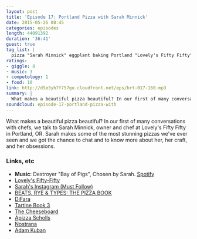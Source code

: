 ```yaml
---
layout: post
title: 'Episode 17: Portland Pizza with Sarah Minnick'
date: 2015-05-26 08:45
categories: episodes
length: 44091392
duration: '36:41'
guest: true
tag_list: |
  pizza "Sarah Minnick" eggplant baking Portland "Lovely's Fifty Fifty" "Di Fara" Tartine
ratings:
- giggle: 8
- music: 3
- computology: 1
- food: 10
link: http://d5e3yh7f757go.cloudfront.net/eps/brt-017-160.mp3
summary: |
  What makes a beautiful pizza beautiful? In our first of many conversations with chefs, we talk to Sarah Minnick, owner and chef at Lovely's Fifty Fifty in Portland, OR. Sarah makes some of the most stunning pizzas we've ever seen and we got the chance to chat and to know more about her, her craft, and her obsessions.
soundcloud: episode-17-portland-pizza-with
---
```

What makes a beautiful pizza beautiful? In our first of many conversations with chefs, we talk to Sarah Minnick, owner and chef at Lovely's Fifty Fifty in Portland, OR. Sarah makes some of the most stunning pizzas we've ever seen and we got the chance to chat and to know more about her, her craft, and her obsessions.

<!-- more -->

### Links, etc

* <strong>Music</strong>: Destroyer "Bay of Pigs", Chosen by Sarah. [Spotify](https://open.spotify.com/track/4vKavTLbRmbQWYXTLN98mS)
* [Lovely's Fifty-Fifty](https://lovelysfiftyfifty.wordpress.com/)
* [Sarah's Instagram (Must Follow)](https://instagram.com/sarahminnick_/)
* [BEATS, RYE & TYPES: THE PIZZA BOOK](http://beatsryetypes.com/pizza)
* [DiFara](http://www.difara.com/)
* [Tartine Book 3](http://amzn.to/1J2gH4J)
* [The Cheeseboard](http://cheeseboardcollective.coop/)
* [Apizza Scholls](http://apizzascholls.com/)
* [Nostrana](http://nostrana.com/)
* [Adam Kuban](http://www.adamkuban.com/)
